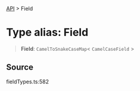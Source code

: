 [API](../index.md) > Field

# Type alias: Field

> **Field**: `CamelToSnakeCaseMap`\< `CamelCaseField` \>

## Source

fieldTypes.ts:582
